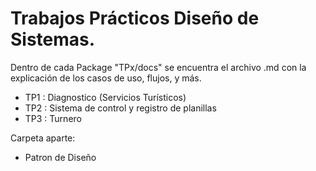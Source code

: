 # Trabajos Prácticos Diseño de Sistemas.

Dentro de cada Package "TPx/docs" se encuentra el archivo .md con la explicación de los casos de uso, flujos, y más.

- TP1 : Diagnostico (Servicios Turísticos)
- TP2 : Sistema de control y registro de planillas
- TP3 : Turnero

Carpeta aparte:
 - Patron de Diseño